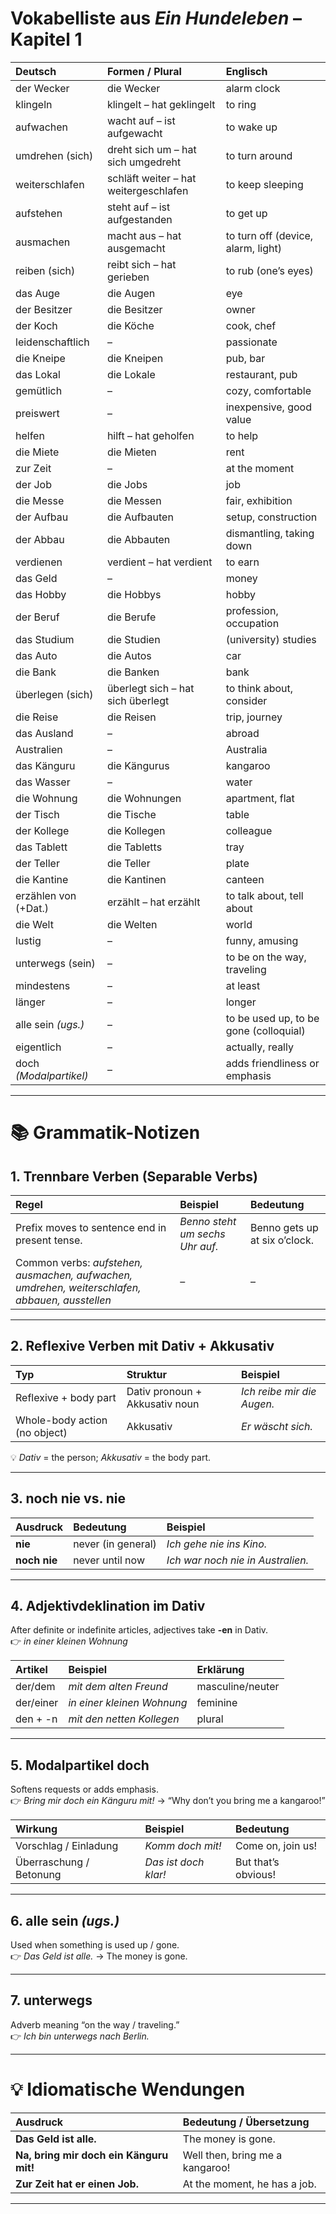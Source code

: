 # Vokabelliste aus _Ein Hundeleben_ – Kapitel 1

| Deutsch                | Formen / Plural                       | Englisch                               |
| :--------------------- | :------------------------------------ | :------------------------------------- |
| der Wecker             | die Wecker                            | alarm clock                            |
| klingeln               | klingelt – hat geklingelt             | to ring                                |
| aufwachen              | wacht auf – ist aufgewacht            | to wake up                             |
| umdrehen (sich)        | dreht sich um – hat sich umgedreht    | to turn around                         |
| weiterschlafen         | schläft weiter – hat weitergeschlafen | to keep sleeping                       |
| aufstehen              | steht auf – ist aufgestanden          | to get up                              |
| ausmachen              | macht aus – hat ausgemacht            | to turn off (device, alarm, light)     |
| reiben (sich)          | reibt sich – hat gerieben             | to rub (one’s eyes)                    |
| das Auge               | die Augen                             | eye                                    |
| der Besitzer           | die Besitzer                          | owner                                  |
| der Koch               | die Köche                             | cook, chef                             |
| leidenschaftlich       | –                                     | passionate                             |
| die Kneipe             | die Kneipen                           | pub, bar                               |
| das Lokal              | die Lokale                            | restaurant, pub                        |
| gemütlich              | –                                     | cozy, comfortable                      |
| preiswert              | –                                     | inexpensive, good value                |
| helfen                 | hilft – hat geholfen                  | to help                                |
| die Miete              | die Mieten                            | rent                                   |
| zur Zeit               | –                                     | at the moment                          |
| der Job                | die Jobs                              | job                                    |
| die Messe              | die Messen                            | fair, exhibition                       |
| der Aufbau             | die Aufbauten                         | setup, construction                    |
| der Abbau              | die Abbauten                          | dismantling, taking down               |
| verdienen              | verdient – hat verdient               | to earn                                |
| das Geld               | –                                     | money                                  |
| das Hobby              | die Hobbys                            | hobby                                  |
| der Beruf              | die Berufe                            | profession, occupation                 |
| das Studium            | die Studien                           | (university) studies                   |
| das Auto               | die Autos                             | car                                    |
| die Bank               | die Banken                            | bank                                   |
| überlegen (sich)       | überlegt sich – hat sich überlegt     | to think about, consider               |
| die Reise              | die Reisen                            | trip, journey                          |
| das Ausland            | –                                     | abroad                                 |
| Australien             | –                                     | Australia                              |
| das Känguru            | die Kängurus                          | kangaroo                               |
| das Wasser             | –                                     | water                                  |
| die Wohnung            | die Wohnungen                         | apartment, flat                        |
| der Tisch              | die Tische                            | table                                  |
| der Kollege            | die Kollegen                          | colleague                              |
| das Tablett            | die Tabletts                          | tray                                   |
| der Teller             | die Teller                            | plate                                  |
| die Kantine            | die Kantinen                          | canteen                                |
| erzählen von (+Dat.)   | erzählt – hat erzählt                 | to talk about, tell about              |
| die Welt               | die Welten                            | world                                  |
| lustig                 | –                                     | funny, amusing                         |
| unterwegs (sein)       | –                                     | to be on the way, traveling            |
| mindestens             | –                                     | at least                               |
| länger                 | –                                     | longer                                 |
| alle sein _(ugs.)_     | –                                     | to be used up, to be gone (colloquial) |
| eigentlich             | –                                     | actually, really                       |
| doch _(Modalpartikel)_ | –                                     | adds friendliness or emphasis          |

---

# 📚 Grammatik-Notizen

## 1. Trennbare Verben (Separable Verbs)

| Regel                                                                                          | Beispiel                        | Bedeutung                     |
| :--------------------------------------------------------------------------------------------- | :------------------------------ | :---------------------------- |
| Prefix moves to sentence end in present tense.                                                 | _Benno steht um sechs Uhr auf._ | Benno gets up at six o’clock. |
| Common verbs: _aufstehen, ausmachen, aufwachen, umdrehen, weiterschlafen, abbauen, ausstellen_ | –                               | –                             |

---

## 2. Reflexive Verben mit Dativ + Akkusativ

| Typ                           | Struktur                       | Beispiel                   |
| :---------------------------- | :----------------------------- | :------------------------- |
| Reflexive + body part         | Dativ pronoun + Akkusativ noun | _Ich reibe mir die Augen._ |
| Whole-body action (no object) | Akkusativ                      | _Er wäscht sich._          |

💡 _Dativ_ = the person; _Akkusativ_ = the body part.

---

## 3. noch nie vs. nie

| Ausdruck     | Bedeutung          | Beispiel                          |
| :----------- | :----------------- | :-------------------------------- |
| **nie**      | never (in general) | _Ich gehe nie ins Kino._          |
| **noch nie** | never until now    | _Ich war noch nie in Australien._ |

---

## 4. Adjektivdeklination im Dativ

After definite or indefinite articles, adjectives take **-en** in Dativ.  
👉 _in einer kleinen Wohnung_

| Artikel   | Beispiel                   | Erklärung        |
| :-------- | :------------------------- | :--------------- |
| der/dem   | _mit dem alten Freund_     | masculine/neuter |
| der/einer | _in einer kleinen Wohnung_ | feminine         |
| den + -n  | _mit den netten Kollegen_  | plural           |

---

## 5. Modalpartikel **doch**

Softens requests or adds emphasis.  
👉 _Bring mir doch ein Känguru mit!_ → “Why don’t you bring me a kangaroo!”

| Wirkung                 | Beispiel             | Bedeutung           |
| :---------------------- | :------------------- | :------------------ |
| Vorschlag / Einladung   | _Komm doch mit!_     | Come on, join us!   |
| Überraschung / Betonung | _Das ist doch klar!_ | But that’s obvious! |

---

## 6. **alle sein** _(ugs.)_

Used when something is used up / gone.  
👉 _Das Geld ist alle._ → The money is gone.

---

## 7. unterwegs

Adverb meaning “on the way / traveling.”  
👉 _Ich bin unterwegs nach Berlin._

---

# 💡 Idiomatische Wendungen

| Ausdruck                                | Bedeutung / Übersetzung         |
| :-------------------------------------- | :------------------------------ |
| **Das Geld ist alle.**                  | The money is gone.              |
| **Na, bring mir doch ein Känguru mit!** | Well then, bring me a kangaroo! |
| **Zur Zeit hat er einen Job.**          | At the moment, he has a job.    |

---
